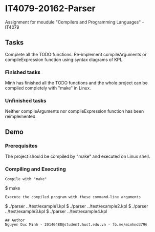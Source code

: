 # IT4079-20162-Parser
Assignment for moudule "Compilers and Programming Languages" - IT4079
## Tasks
Complete all the TODO functions.
Re-implement compileArguments or compileExpression function using syntax diagrams of KPL.
### Finished tasks
Minh has finished all the TODO functions and the whole project can be complied completely with "make" in Linux.
### Unfinished tasks
Neither compileArguments nor compileExpression function has been reimplemented.
## Demo
### Prerequisites
The project should be compiled by "make" and executed on Linux shell.
### Compiling and Executing
```
Compile with "make"
```
$ make
```
Execute the compiled program with these command-line arguments
```
$ ./parser ../test/example1.kpl
$ ./parser ../test/example2.kpl
$ ./parser ../test/example3.kpl
$ ./parser ../test/example4.kpl
```
## Author
Nguyen Duc Minh - 20146488@student.hust.edu.vn - fb.me/minhnd3796
